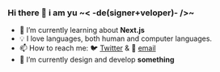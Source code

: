 ### Hi there 👋 i am yu ~< -de(signer+veloper)- />~

- 📖 I’m currently learning about **Next.js**
- 💡 I love languages, both human and computer languages.
- 📫 How to reach me: 🐦 [Twitter](https://twitter.com/messages/compose?recipient_id=404231293) & 📧 [email](mailto:yu@anuu.me)
- 🔨 I’m currently design and develop **something**
